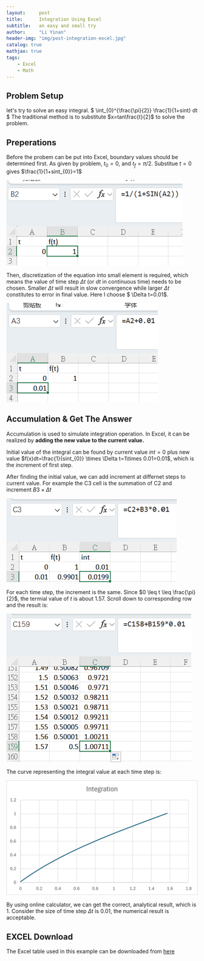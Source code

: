 ```yaml
---
layout:     post
title:      Integration Using Excel
subtitle:   an easy and small try
author:     "Li Yinan"
header-img: "img/post-integration-excel.jpg"
catalog: true
mathjax: true
tags:
    - Excel
    - Math
---
```


## Problem Setup
let's try to solve an easy integral.
$
\int_{0}^{\frac{\pi}{2}} \frac{1}{1+sint} dt
$
The traditional method is to substitute $x=tan\frac{t}{2}$ to solve the problem.

## Preperations
Before the probem can be put into Excel, boundary values should be determined first. As given by problem, $t_{0}=0$, and $t_{f}=\pi/2$. Substitue $t=0$ gives $\frac{1}{1+sint_{0}}=1$

![](https://raw.githubusercontent.com/mgt-lya/mgt-lya.github.io/master/img/in-post/post-integration-excel/initial-value.png)

Then, discretization of the equation into small element is required, which means the value of time step $\Delta t$ (or $dt$ in continuous time) needs to be chosen. Smaller $\Delta t$ will result in slow convergence while larger $\Delta t$ constitutes to error in final value. Here I choose $ \Delta t=0.01$.

![](https://raw.githubusercontent.com/mgt-lya/mgt-lya.github.io/master/img/in-post/post-integration-excel/discretization.png)

## Accumulation & Get The Answer
Accumulation is used to simulate integration operation. In Excel, it can be realized by $\textbf{adding the new value to the current value.}$

Initial value of the integral can be found by current value $int=0$ plus new value $f(x)dt=\frac{1}{sint_{0}} \times \Delta t=1\times 0.01=0.01$, which is the increment of first step.

After finding the initial value, we can add increment at differnet steps to current value. For example the C3 cell is the summation of C2 and increment $B3 \times \Delta t$ 

![](https://raw.githubusercontent.com/mgt-lya/mgt-lya.github.io/master/img/in-post/post-integration-excel/accumulation1.png)

For each time step, the increment is the same. Since $0 \leq t \leq \frac{\pi}{2}$, the termial value of $t$ is about 1.57. Scroll down to corresponding row and the result is: 

![](https://raw.githubusercontent.com/mgt-lya/mgt-lya.github.io/master/img/in-post/post-integration-excel/result.png)

The curve representing the integral value at each time step is:

![](https://raw.githubusercontent.com/mgt-lya/mgt-lya.github.io/master/img/in-post/post-integration-excel/curve.jpg)

By using online calculator, we can get the correct, analytical result, which is 1. Consider the size of time step $\Delta t$ is 0.01, the numerical result is acceptable.

## EXCEL Download
The Excel table used in this example can be downloaded from [here](https://github.com/mgt-lya/mgt-lya.github.io/blob/master/Assets/Integration_Excel.xlsx)
